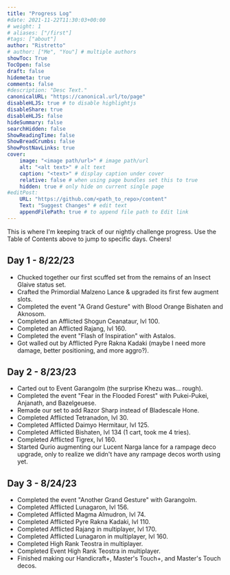 ```yaml
---
title: "Progress Log"
#date: 2021-11-22T11:30:03+00:00
# weight: 1
# aliases: ["/first"]
#tags: ["about"]
author: "Ristretto"
# author: ["Me", "You"] # multiple authors
showToc: True
TocOpen: false
draft: false
hidemeta: true
comments: false
#description: "Desc Text."
canonicalURL: "https://canonical.url/to/page"
disableHLJS: true # to disable highlightjs
disableShare: true
disableHLJS: false
hideSummary: false
searchHidden: false
ShowReadingTime: false
ShowBreadCrumbs: false
ShowPostNavLinks: true
cover:
    image: "<image path/url>" # image path/url
    alt: "<alt text>" # alt text
    caption: "<text>" # display caption under cover
    relative: false # when using page bundles set this to true
    hidden: true # only hide on current single page
#editPost:
    URL: "https://github.com/<path_to_repo>/content"
    Text: "Suggest Changes" # edit text
    appendFilePath: true # to append file path to Edit link
---
```


This is where I'm keeping track of our nightly challenge progress. Use the Table of Contents above to jump to specific days. Cheers!

## Day 1 - 8/22/23

- Chucked together our first scuffed set from the remains of an Insect Glaive status set.
- Crafted the Primordial Malzeno Lance & upgraded its first few augment slots.
- Completed the event "A Grand Gesture" with Blood Orange Bishaten and Aknosom.
- Completed an Afflicted Shogun Ceanataur, lvl 100.
- Completed an Afflicted Rajang, lvl 160.
- Completed the event "Flash of Inspiration" with Astalos.
- Got walled out by Afflicted Pyre Rakna Kadaki (maybe I need more damage, better positioning, and more aggro?).

## Day 2 - 8/23/23

- Carted out to Event Garangolm (the surprise Khezu was... rough).
- Completed the event "Fear in the Flooded Forest" with Pukei-Pukei, Anjanath, and Bazelgeuese.
- Remade our set to add Razor Sharp instead of Bladescale Hone.
- Completed Afflicted Tetranadon, lvl 30.
- Completed Afflicted Daimyo Hermitaur, lvl 125.
- Completed Afflicted Bishaten, lvl 134 (1 cart, took me 4 tries).
- Completed Afflicted Tigrex, lvl 160.
- Started Qurio augmenting our Lucent Narga lance for a rampage deco upgrade, only to realize we didn't have any rampage decos worth using yet.

## Day 3 - 8/24/23

- Completed the event "Another Grand Gesture" with Garangolm.
- Completed Afflicted Lunagaron, lvl 156. 
- Completed Afflicted Magma Almudron, lvl 74.
- Completed Afflicted Pyre Rakna Kadaki, lvl 110.
- Completed Afflicted Rajang in multiplayer, lvl 170.
- Completed Afflicted Lunagaron in multiplayer, lvl 160.
- Completed High Rank Teostra in multiplayer.
- Completed Event High Rank Teostra in multiplayer.
- Finished making our Handicraft+, Master's Touch+, and Master's Touch decos.